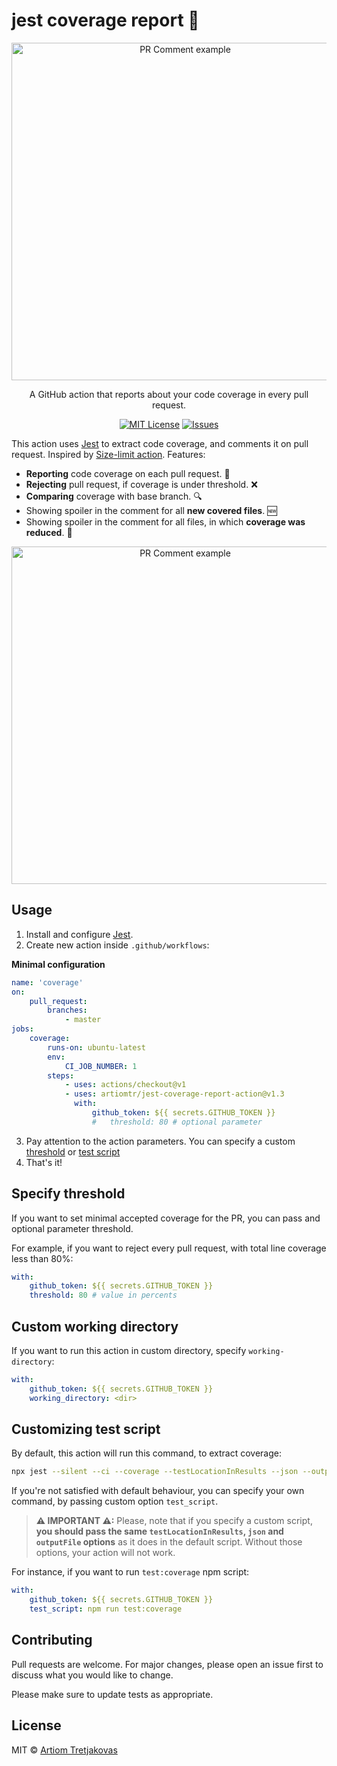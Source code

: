 # jest coverage report 🧪

<p align="center">
  <img alt="PR Comment example" width="540" src="./img/Github-comment-screenshot.png">
</p>

<p align="center">
    A GitHub action that reports about your code coverage in every pull request.
</p>

<p align="center">
    <a href="https://github.com/ArtiomTr/jest-coverage-report-action"><img alt="MIT License" src="https://img.shields.io/github/license/artiomtr/jest-coverage-report-action"></img></a>
    <a href="https://github.com/ArtiomTr/jest-coverage-report-action/issues"><img alt="Issues" src="https://img.shields.io/github/issues/artiomtr/jest-coverage-report-action"></img></a>
</p>

This action uses [Jest](https://github.com/facebook/jest) to extract code coverage, and comments it on pull request. Inspired by [Size-limit action](https://github.com/andresz1/size-limit-action/). Features:

-   **Reporting** code coverage on each pull request. 📃
-   **Rejecting** pull request, if coverage is under threshold. ❌
-   **Comparing** coverage with base branch. 🔍
-   Showing spoiler in the comment for all **new covered files**. 🆕
-   Showing spoiler in the comment for all files, in which **coverage was reduced**. 🔻

<p align="center">
  <img alt="PR Comment example" width="540" src="./img/Rejected-PR-screenshot.png">
</p>

## Usage

1. Install and configure [Jest](https://github.com/facebook/jest).
2. Create new action inside `.github/workflows`:

**Minimal configuration**

```yml
name: 'coverage'
on:
    pull_request:
        branches:
            - master
jobs:
    coverage:
        runs-on: ubuntu-latest
        env:
            CI_JOB_NUMBER: 1
        steps:
            - uses: actions/checkout@v1
            - uses: artiomtr/jest-coverage-report-action@v1.3
              with:
                  github_token: ${{ secrets.GITHUB_TOKEN }}
                  #   threshold: 80 # optional parameter
```

3. Pay attention to the action parameters. You can specify a custom [threshold](#specify-threshold) or [test script](#customizing-test-script)
4. That's it!

## Specify threshold

If you want to set minimal accepted coverage for the PR, you can pass and optional parameter threshold.

For example, if you want to reject every pull request, with total line coverage less than 80%:

```yml
with:
    github_token: ${{ secrets.GITHUB_TOKEN }}
    threshold: 80 # value in percents
```

## Custom working directory

If you want to run this action in custom directory, specify `working-directory`:

```yml
with:
    github_token: ${{ secrets.GITHUB_TOKEN }}
    working_directory: <dir>
```

## Customizing test script

By default, this action will run this command, to extract coverage:

```bash
npx jest --silent --ci --coverage --testLocationInResults --json --outputFile="report.json"
```

If you're not satisfied with default behaviour, you can specify your own command, by passing custom option `test_script`.

> **⚠ IMPORTANT ⚠:** Please, note that if you specify a custom script, **you should pass the same `testLocationInResults`, `json` and `outputFile` options** as it does in the default script. Without those options, your action will not work.

For instance, if you want to run `test:coverage` npm script:

```yml
with:
    github_token: ${{ secrets.GITHUB_TOKEN }}
    test_script: npm run test:coverage
```

## Contributing

Pull requests are welcome. For major changes, please open an issue first to discuss what you would like to change.

Please make sure to update tests as appropriate.

## License

MIT © [Artiom Tretjakovas](https://github.com/ArtiomTr)
